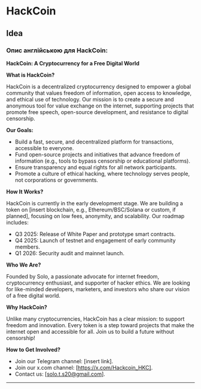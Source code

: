# HackCoin

## Idea

### Опис англійською для HackCoin:

**HackCoin: A Cryptocurrency for a Free Digital World**

**What is HackCoin?**  

HackCoin is a decentralized cryptocurrency designed to empower a global community that values freedom of information, open access to knowledge, and ethical use of technology. Our mission is to create a secure and anonymous tool for value exchange on the internet, supporting projects that promote free speech, open-source development, and resistance to digital censorship.

**Our Goals:**  

- Build a fast, secure, and decentralized platform for transactions, accessible to everyone.  
- Fund open-source projects and initiatives that advance freedom of information (e.g., tools to bypass censorship or educational platforms).  
- Ensure transparency and equal rights for all network participants.  
- Promote a culture of ethical hacking, where technology serves people, not corporations or governments.  

**How It Works?**  

HackCoin is currently in the early development stage. We are building a token on [insert blockchain, e.g., Ethereum/BSC/Solana or custom, if planned], focusing on low fees, anonymity, and scalability. Our roadmap includes:  
- Q3 2025: Release of White Paper and prototype smart contracts.  
- Q4 2025: Launch of testnet and engagement of early community members.  
- Q1 2026: Security audit and mainnet launch.  

**Who We Are?**  

Founded by Solo, a passionate advocate for internet freedom, cryptocurrency enthusiast, and supporter of hacker ethics. We are looking for like-minded developers, marketers, and investors who share our vision of a free digital world.

**Why HackCoin?**  

Unlike many cryptocurrencies, HackCoin has a clear mission: to support freedom and innovation. Every token is a step toward projects that make the internet open and accessible for all. Join us to build a future without censorship!

**How to Get Involved?**  

- Join our Telegram channel: [insert link].  
- Join our x.com channel: [https://x.com/Hackcoin_HKC].  
- Contact us: [solo.t.s20@gmail.com].  

---

